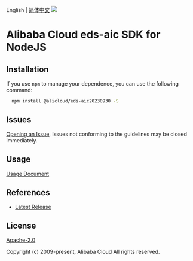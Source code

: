 English | [简体中文](README-CN.md)
![](https://aliyunsdk-pages.alicdn.com/icons/AlibabaCloud.svg)

# Alibaba Cloud eds-aic SDK for NodeJS

## Installation
If you use `npm` to manage your dependence, you can use the following command:

```sh
  npm install @alicloud/eds-aic20230930 -S
```

## Issues
[Opening an Issue](https://github.com/aliyun/alibabacloud-typescript-sdk/issues/new), Issues not conforming to the guidelines may be closed immediately.

## Usage
[Usage Document](https://github.com/aliyun/alibabacloud-typescript-sdk/blob/master/docs/Usage-EN.md#quick-examples)

## References
* [Latest Release](https://github.com/aliyun/alibabacloud-typescript-sdk/)

## License
[Apache-2.0](http://www.apache.org/licenses/LICENSE-2.0)

Copyright (c) 2009-present, Alibaba Cloud All rights reserved.
